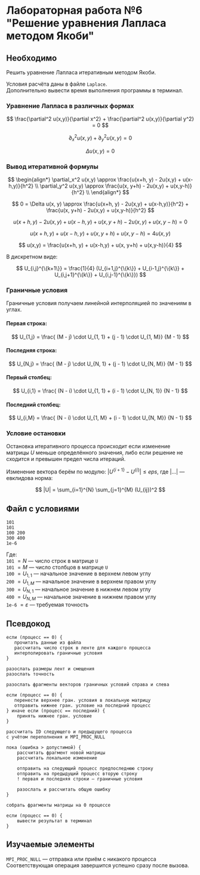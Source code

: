 # Лабораторная работа №6 "Решение уравнения Лапласа методом Якоби"

## Необходимо

Решить уравнение Лапласа итеративным методом Якоби.

Условия расчёта даны в файле `Laplace`.  
Дополнительно вывести время выполнения программы в терминал.

### Уравнение Лапласа в различных формах

$$ \frac{\partial^2 u(x,y)}{\partial x^2} + 
\frac{\partial^2 u(x,y)}{\partial y^2} = 0 $$

$$ \partial_x^2 u(x,y) + \partial_y^2 u(x,y) = 0 $$

$$ \Delta u(x, y) = 0 $$

### Вывод итеративной формулы

$$ \begin{align*}
\partial_x^2 u(x,y) \approx 
\frac{u(x+h, y) - 2u(x,y) + u(x-h,y)}{h^2}  \\
\partial_y^2 u(x,y) \approx 
\frac{u(x, y+h) - 2u(x,y) + u(x,y-h)}{h^2} \\
\end{align*} $$

$$ 0 = \Delta u(x, y) \approx 
\frac{u(x+h, y) - 2u(x,y) + u(x-h,y)}{h^2} + 
\frac{u(x, y+h) - 2u(x,y) + u(x,y-h)}{h^2} $$

$$ u(x+h, y) - 2u(x,y) + u(x-h,y) + 
u(x, y+h) - 2u(x,y) + u(x,y-h) = 0 $$

$$ u(x+h, y) + u(x-h,y) + u(x, y+h) + u(x,y-h) = 4u(x,y) $$

$$ u(x,y) = \frac{u(x+h, y) + u(x-h,y) + u(x, y+h) + u(x,y-h)}{4} $$

В дискретном виде:

$$ 
U_{i,j}^{\{k+1\}} = \frac{1}{4}
(U_{i+1,j}^{\{k\}} + U_{i-1,j}^{\{k\}} + 
U_{i,j+1}^{\{k\}} + U_{i,j-1}^{\{k\}})
$$

### Граничные условия

Граничные условия получаем линейной интерполяцией по значениям в углах.

#### Первая строка:

$$
U_{1,j} = \frac{
    (M - j) \cdot U_{1, 1} + 
    (j - 1) \cdot U_{1, M}}
    {M - 1}
$$

#### Последняя строка:

$$
U_{N,j} = \frac{
    (M - j) \cdot U_{N, 1} + 
    (j - 1) \cdot U_{N, M}}
    {M - 1}
$$

#### Первый столбец:

$$
U_{i,1} = \frac{
    (N - i) \cdot U_{1, 1} + 
    (i - 1) \cdot U_{N, 1}}
    {N - 1}
$$

#### Последний столбец:

$$
U_{i,M} = \frac{
    (N - i) \cdot U_{1, M} + 
    (i - 1) \cdot U_{N, M}}
    {N - 1}
$$

### Условие остановки

Остановка итеративного процесса происходит если изменение матрицы $U$ меньше определённого значения, либо если решение не сходится и превышен предел числа итераций.

Изменение вектора берём по модулю: $| U^{\{i+1\}} - U^{\{i\}} | \leq eps$, где $|...|$ — евклидова норма:

$$ |U| = \sum_{i=1}^{N} \sum_{j=1}^{M} (U_{ij})^2 $$


## Файл с условиями

```
101
101
100 200
300 400
1e-6
```
Где:  
`101` $= N$ — число строк в матрице `U`  
`101` $= M$ — число столбцов в матрице `U`  
`100` $= U_{1, 1}$ — начальное значение в верхнем левом углу  
`200` $= U_{1, M}$ — начальное значение в верхнем правом углу  
`300` $= U_{N, 1}$ — начальное значение в нижнем левом углу  
`400` $= U_{N, M}$ — начальное значение в нижнем правом углу  
`1e-6` $= \varepsilon$ — требуемая точность

## Псевдокод
```
если (процесс == 0) {
   прочитать данные из файла
   рассчитать число строк в ленте для каждого процесса
   интерполировать граничные условия
}

разослать размеры лент и смещения
разослать точность

разослать фрагменты векторов граничных условий справа и слева

если (процесс == 0) {
   перенести верхнее гран. условия в локальную матрицу
   отправить нижнее гран. условие на последний процесс
} иначе если (процесс == последний) {
    принять нижнее гран. условие
}

рассчитать ID следующего и предыдущего процесса
с учётом переполнения и MPI_PROC_NULL

пока (ошибка > допустимой) {
    рассчитать фрагмент новой матрицы
    рассчитать локальное изменение

    отправить на следующий процесс предпоследнюю строку
    отправить на предыдущий процесс вторую строку
    ! первая и последняя строки — граничные условия
    
    разослать и рассчитать общую ошибку
}

собрать фрагменты матрицы на 0 процессе

если (процесс == 0) {  
    вывести результат в терминал
}
```

## Изучаемые элементы

`MPI_PROC_NULL` — отправка или приём с никакого процесса  
Соответствующая операция завершится успешно сразу после вызова.

